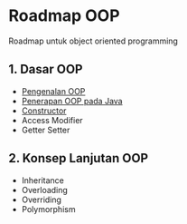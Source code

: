 # Roadmap OOP

Roadmap untuk object oriented programming

## 1. Dasar OOP

- [Pengenalan OOP](materi/dasar-oop/pengenalan-oop.md)
- [Penerapan OOP pada Java](materi/dasar-oop/penerapan-oop-pada-java.md)
- [Constructor](materi/dasar-oop/constructor.md)
- Access Modifier
- Getter Setter

## 2. Konsep Lanjutan OOP
- Inheritance
- Overloading
- Overriding
- Polymorphism